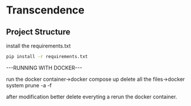 # Transcendence

## Project Structure


install the requirements.txt
```sh
pip install -r requirements.txt
```

  ---RUNNING WITH DOCKER---

  run the docker container->docker compose up
  delete all the files->docker system prune -a -f

  after modification better delete everyting a rerun the docker container.
